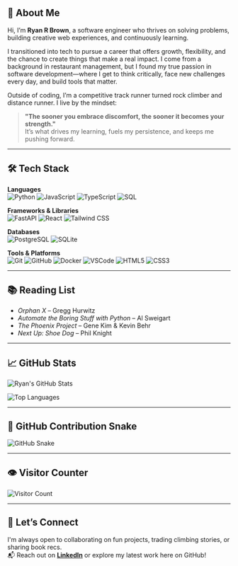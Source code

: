 ## 👋 About Me

Hi, I’m **Ryan R Brown**, a software engineer who thrives on solving problems, building creative web experiences, and continuously learning.

I transitioned into tech to pursue a career that offers growth, flexibility, and the chance to create things that make a real impact. I come from a background in restaurant management, but I found my true passion in software development—where I get to think critically, face new challenges every day, and build tools that matter.

Outside of coding, I’m a competitive track runner turned rock climber and distance runner. I live by the mindset:  
> **"The sooner you embrace discomfort, the sooner it becomes your strength."**  
It’s what drives my learning, fuels my persistence, and keeps me pushing forward.

---

## 🛠 Tech Stack

**Languages**  
![Python](https://img.shields.io/badge/Python-3776AB?style=for-the-badge&logo=python&logoColor=white)
![JavaScript](https://img.shields.io/badge/JavaScript-F7DF1E?style=for-the-badge&logo=javascript&logoColor=black)
![TypeScript](https://img.shields.io/badge/TypeScript-3178C6?style=for-the-badge&logo=typescript&logoColor=white)
![SQL](https://img.shields.io/badge/SQL-003B57?style=for-the-badge&logo=sqlite&logoColor=white)

**Frameworks & Libraries**  
![FastAPI](https://img.shields.io/badge/FastAPI-009688?style=for-the-badge&logo=fastapi&logoColor=white)
![React](https://img.shields.io/badge/React-20232A?style=for-the-badge&logo=react&logoColor=61DAFB)
![Tailwind CSS](https://img.shields.io/badge/Tailwind_CSS-38B2AC?style=for-the-badge&logo=tailwind-css&logoColor=white)

**Databases**  
![PostgreSQL](https://img.shields.io/badge/PostgreSQL-336791?style=for-the-badge&logo=postgresql&logoColor=white)
![SQLite](https://img.shields.io/badge/SQLite-003B57?style=for-the-badge&logo=sqlite&logoColor=white)

**Tools & Platforms**  
![Git](https://img.shields.io/badge/Git-F05032?style=for-the-badge&logo=git&logoColor=white)
![GitHub](https://img.shields.io/badge/GitHub-181717?style=for-the-badge&logo=github&logoColor=white)
![Docker](https://img.shields.io/badge/Docker-2496ED?style=for-the-badge&logo=docker&logoColor=white)
![VSCode](https://img.shields.io/badge/VS_Code-007ACC?style=for-the-badge&logo=visual-studio-code&logoColor=white)
![HTML5](https://img.shields.io/badge/HTML5-E34F26?style=for-the-badge&logo=html5&logoColor=white)
![CSS3](https://img.shields.io/badge/CSS3-1572B6?style=for-the-badge&logo=css3&logoColor=white)

---

## 📚 Reading List

- *Orphan X* – Gregg Hurwitz  
- *Automate the Boring Stuff with Python* – Al Sweigart  
- *The Phoenix Project* – Gene Kim & Kevin Behr  
- *Next Up:* *Shoe Dog* – Phil Knight

---

## 📈 GitHub Stats

![Ryan's GitHub Stats](https://github-readme-stats-nu-blond-89.vercel.app/api?username=purpocto&show_icons=true&theme=radical)

![Top Languages](https://github-readme-stats-nu-blond-89.vercel.app/api/top-langs/?username=purpocto&layout=compact&theme=radical)

---

## 🐍 GitHub Contribution Snake

![GitHub Snake](https://raw.githubusercontent.com/purpocto/purpocto/output/github-contribution-grid-snake.svg)

---

## 👁️ Visitor Counter

![Visitor Count](https://komarev.com/ghpvc/?username=purpocto&style=flat-square&color=blue)

---

## 🤝 Let’s Connect

I'm always open to collaborating on fun projects, trading climbing stories, or sharing book recs.  
📬 Reach out on [**LinkedIn**](https://www.linkedin.com/in/ryanbrowndev/) or explore my latest work here on GitHub!

